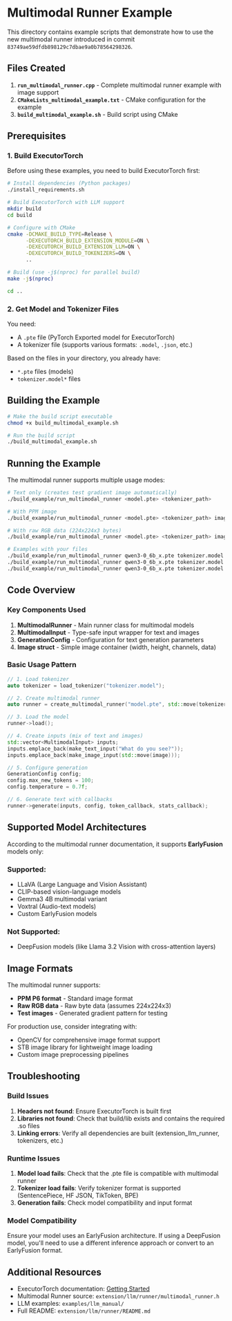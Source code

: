# Multimodal Runner Example

This directory contains example scripts that demonstrate how to use the new multimodal runner introduced in commit `83749ae59dfdb898129c7dbae9a0b78564298326`.

## Files Created

1. **`run_multimodal_runner.cpp`** - Complete multimodal runner example with image support
2. **`CMakeLists_multimodal_example.txt`** - CMake configuration for the example
3. **`build_multimodal_example.sh`** - Build script using CMake

## Prerequisites

### 1. Build ExecutorTorch

Before using these examples, you need to build ExecutorTorch first:

```bash
# Install dependencies (Python packages)
./install_requirements.sh

# Build ExecutorTorch with LLM support
mkdir build
cd build

# Configure with CMake
cmake -DCMAKE_BUILD_TYPE=Release \
      -DEXECUTORCH_BUILD_EXTENSION_MODULE=ON \
      -DEXECUTORCH_BUILD_EXTENSION_LLM=ON \
      -DEXECUTORCH_BUILD_TOKENIZERS=ON \
      ..

# Build (use -j$(nproc) for parallel build)
make -j$(nproc)

cd ..
```

### 2. Get Model and Tokenizer Files

You need:
- A `.pte` file (PyTorch Exported model for ExecutorTorch)
- A tokenizer file (supports various formats: `.model`, `.json`, etc.)

Based on the files in your directory, you already have:
- `*.pte` files (models)
- `tokenizer.model*` files

## Building the Example

```bash
# Make the build script executable
chmod +x build_multimodal_example.sh

# Run the build script
./build_multimodal_example.sh
```

## Running the Example

The multimodal runner supports multiple usage modes:

```bash
# Text only (creates test gradient image automatically)
./build_example/run_multimodal_runner <model.pte> <tokenizer_path>

# With PPM image
./build_example/run_multimodal_runner <model.pte> <tokenizer_path> image.ppm ppm

# With raw RGB data (224x224x3 bytes)
./build_example/run_multimodal_runner <model.pte> <tokenizer_path> image.raw raw

# Examples with your files
./build_example/run_multimodal_runner qwen3-0_6b_x.pte tokenizer.model
./build_example/run_multimodal_runner qwen3-0_6b_x.pte tokenizer.model image.ppm ppm
./build_example/run_multimodal_runner qwen3-0_6b_x.pte tokenizer.model photo.raw raw
```

## Code Overview

### Key Components Used

1. **MultimodalRunner** - Main runner class for multimodal models
2. **MultimodalInput** - Type-safe input wrapper for text and images
3. **GenerationConfig** - Configuration for text generation parameters
4. **Image struct** - Simple image container (width, height, channels, data)

### Basic Usage Pattern

```cpp
// 1. Load tokenizer
auto tokenizer = load_tokenizer("tokenizer.model");

// 2. Create multimodal runner
auto runner = create_multimodal_runner("model.pte", std::move(tokenizer));

// 3. Load the model
runner->load();

// 4. Create inputs (mix of text and images)
std::vector<MultimodalInput> inputs;
inputs.emplace_back(make_text_input("What do you see?"));
inputs.emplace_back(make_image_input(std::move(image)));

// 5. Configure generation
GenerationConfig config;
config.max_new_tokens = 100;
config.temperature = 0.7f;

// 6. Generate text with callbacks
runner->generate(inputs, config, token_callback, stats_callback);
```

## Supported Model Architectures

According to the multimodal runner documentation, it supports **EarlyFusion** models only:

### Supported:
- LLaVA (Large Language and Vision Assistant)
- CLIP-based vision-language models
- Gemma3 4B multimodal variant
- Voxtral (Audio-text models)
- Custom EarlyFusion models

### Not Supported:
- DeepFusion models (like Llama 3.2 Vision with cross-attention layers)

## Image Formats

The multimodal runner supports:
- **PPM P6 format** - Standard image format
- **Raw RGB data** - Raw byte data (assumes 224x224x3)
- **Test images** - Generated gradient pattern for testing

For production use, consider integrating with:
- OpenCV for comprehensive image format support
- STB image library for lightweight image loading
- Custom image preprocessing pipelines

## Troubleshooting

### Build Issues

1. **Headers not found**: Ensure ExecutorTorch is built first
2. **Libraries not found**: Check that build/lib exists and contains the required .so files
3. **Linking errors**: Verify all dependencies are built (extension_llm_runner, tokenizers, etc.)

### Runtime Issues

1. **Model load fails**: Check that the .pte file is compatible with multimodal runner
2. **Tokenizer load fails**: Verify tokenizer format is supported (SentencePiece, HF JSON, TikToken, BPE)
3. **Generation fails**: Check model compatibility and input format

### Model Compatibility

Ensure your model uses an EarlyFusion architecture. If using a DeepFusion model, you'll need to use a different inference approach or convert to an EarlyFusion format.

## Additional Resources

- ExecutorTorch documentation: [Getting Started](https://pytorch.org/executorch/stable/)
- Multimodal Runner source: `extension/llm/runner/multimodal_runner.h`
- LLM examples: `examples/llm_manual/`
- Full README: `extension/llm/runner/README.md`